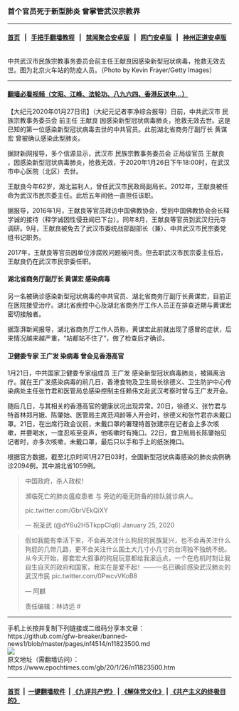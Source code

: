 ### 首个官员死于新型肺炎 曾掌管武汉宗教界
------------------------

#### [首页](https://github.com/gfw-breaker/banned-news1/blob/master/README.md) &nbsp;&nbsp;|&nbsp;&nbsp; [手把手翻墙教程](https://github.com/gfw-breaker/guides/wiki) &nbsp;&nbsp;|&nbsp;&nbsp; [禁闻聚合安卓版](https://github.com/gfw-breaker/bn-android) &nbsp;&nbsp;|&nbsp;&nbsp; [网门安卓版](https://github.com/oGate2/oGate) &nbsp;&nbsp;|&nbsp;&nbsp; [神州正道安卓版](https://github.com/SzzdOgate/update) 



<div><img alt="" class="aligncenter wp-post-image" src="https://i.epochtimes.com/assets/uploads/2020/01/GettyImages-1196115519-600x400.jpg"/>
<div class="red16 caption">
 <p>
  中共武汉市民族宗教事务委员会前主任王献良因感染新型冠状病毒，抢救无效去世。图为北京火车站的防疫人员。（Photo by Kevin Frayer/Getty Images）
 </p>
</div>
</div><hr/>

#### [翻墙必看视频（文昭、江峰、法轮功、八九六四、香港反送中...）](http://167.172.214.107/home.html)

<div><p>
 【大纪元2020年01月27日讯】（大纪元记者李净综合报导）日前，中共武汉市
 <ok href="https://www.epochtimes.com/gb/tag/%E6%B0%91%E6%97%8F%E5%AE%97%E6%95%99%E4%BA%8B%E5%8A%A1%E5%A7%94%E5%91%98%E4%BC%9A.html">
  民族宗教事务委员会
 </ok>
 前主任
 <ok href="https://www.epochtimes.com/gb/tag/%E7%8E%8B%E7%8C%AE%E8%89%AF.html">
  王献良
 </ok>
 因感染新型冠状病毒肺炎，抢救无效去世。这是已知的第一位感染新型冠状病毒去世的中共官员。此前湖北省商务厅副厅长
 <ok href="https://www.epochtimes.com/gb/tag/%E9%BB%84%E8%B0%8B%E5%AE%8F.html">
  黄谋宏
 </ok>
 曾被确认感染此型肺炎。
</p>
<p>
 据财新网报导，多个信源显示，武汉市
 <ok href="https://www.epochtimes.com/gb/tag/%E6%B0%91%E6%97%8F%E5%AE%97%E6%95%99%E4%BA%8B%E5%8A%A1%E5%A7%94%E5%91%98%E4%BC%9A.html">
  民族宗教事务委员会
 </ok>
 正局级官员
 <ok href="https://www.epochtimes.com/gb/tag/%E7%8E%8B%E7%8C%AE%E8%89%AF.html">
  王献良
 </ok>
 ，因感染新型冠状病毒肺炎，抢救无效，于2020年1月26日下午18:00时，在武汉市中心医院（北区）去世。
</p>
<p>
 王献良今年62岁，湖北监利人，曾任武汉市民政局副局长。2012年，王献良被任命为武汉市民宗委主任。此后五年间他一直担任该职。
</p>
<p>
 据报导，2016年1月，王献良等官员拜访中国佛教协会，受到中国佛教协会会长释学诚的接待（释学诚因性侵丑闻已下台）。同年8月，王献良等官员到武汉归元寺调研。9月，王献良被免去了武汉市委统战部副部长（兼）、中共武汉市民宗委党组书记职务。
</p>
<p>
 2017年，王献良等官员因单位涉腐败问题被问责。但去职武汉市民宗委主任后，王献良仍在武汉市民宗委任职。
</p>
<h4>
 湖北省商务厅副厅长
 <ok href="https://www.epochtimes.com/gb/tag/%E9%BB%84%E8%B0%8B%E5%AE%8F.html">
  黄谋宏
 </ok>
 感染病毒
</h4>
<p>
 另一名被确诊感染新型冠状病毒的中共官员、湖北省商务厅副厅长黄谋宏，目前正在医院接受治疗。湖北省疾控中心及湖北省商务厅工作人员正在排查近期与黄谋宏密切接触者。
</p>
<p>
 据澎湃新闻报导，湖北省商务厅工作人员称，黄谋宏此前就出现了感冒的症状，后来情况越来越严重，“站都站不住了”，做了检查后才确诊。
</p>
<h4>
 卫健委专家
 <ok href="https://www.epochtimes.com/gb/tag/%E7%8E%8B%E5%B9%BF%E5%8F%91.html">
  王广发
 </ok>
 染病毒 曾会见香港高官
</h4>
<p>
 1月21日，中共国家卫健委专家组成员
 <ok href="https://www.epochtimes.com/gb/tag/%E7%8E%8B%E5%B9%BF%E5%8F%91.html">
  王广发
 </ok>
 感染新型冠状病毒肺炎，被隔离治疗。就在王广发感染病毒的前几日，香港食物及卫生局长徐德义、卫生防护中心传染病处主任张竹君和医管局总感染控制主任赖伟文赴武汉考察时曾与王广发开会。
</p>
<p>
 随后几日，与其相关的香港高官的健康状况出现异常。20日，徐德义、张竹君与特首林郑月娥、陈肇始、医管局主席范鸿龄等人开会时，徐德义和张竹君亦未戴口罩。21日，在出席行政会议前，未戴口罩的署理特首张建宗在记者会上多次咳嗽，并要喝水，一度忍咳至变声，他咳嗽时有掩口。22日，食卫局局长陈肇始见记者时，亦多次咳嗽，未戴口罩，最后只以手和手上的纸张掩口。
</p>
<p>
 根据官方数据，截至北京时间1月27日03时，全国新型冠状病毒感染的肺炎病例确诊2094例，其中湖北省1059例。
</p>
<blockquote class="twitter-tweet" data-width="550">
 <p dir="ltr" lang="zh">
  中国政府，杀人政权！
 </p>
 <p>
  濒临死亡的肺炎瘟疫患者 与 旁边的毫无防备的排队就诊病人。
 </p>
 <p>
  <ok href="https://t.co/GbrVEkQiXY">
   pic.twitter.com/GbrVEkQiXY
  </ok>
 </p>
 <p>
  — 祝圣武 (@dY6u2H5TkppCIq6)
  <ok href="https://twitter.com/dY6u2H5TkppCIq6/status/1221199966648991744?ref_src=twsrc%5Etfw">
   January 25, 2020
  </ok>
 </p>
</blockquote>
<p>
</p>
<blockquote class="twitter-tweet" data-width="550">
 <p dir="ltr" lang="zh">
  假如我能有幸活下来，不会再关注什么狗屁的民族复兴，也不会再关注什么狗屁的几带几路，更不会关注什么国土大几寸小几寸的台湾独不独统不统。从今天开始，那套宏大叙事的狗屁玩意都给我滚远点，一个在危机时刻让我自生自灭的政府和国家，我实在是爱不起！——一名已确诊感染武汉肺炎的武汉市民
  <ok href="https://t.co/0PwcvVKoB8">
   pic.twitter.com/0PwcvVKoB8
  </ok>
 </p>
 <p>
  — 阿麒
 </p>
 <p>
  责任编辑：林诗远 #
 </p>
</blockquote></div>
<hr/>
手机上长按并复制下列链接或二维码分享本文章：<br/>
https://github.com/gfw-breaker/banned-news1/blob/master/pages/nf4514/n11823500.md <br/>
<a href='https://github.com/gfw-breaker/banned-news1/blob/master/pages/nf4514/n11823500.md'><img src='https://github.com/gfw-breaker/banned-news1/blob/master/pages/nf4514/n11823500.md.png'/></a> <br/>
原文地址（需翻墙访问）：https://www.epochtimes.com/gb/20/1/26/n11823500.htm


------------------------
#### [首页](https://github.com/gfw-breaker/banned-news1/blob/master/README.md) &nbsp;|&nbsp; [一键翻墙软件](https://github.com/gfw-breaker/nogfw/blob/master/README.md) &nbsp;| [《九评共产党》](https://github.com/gfw-breaker/9ping.md/blob/master/README.md#九评之一评共产党是什么) | [《解体党文化》](https://github.com/gfw-breaker/jtdwh.md/blob/master/README.md) | [《共产主义的终极目的》](https://github.com/gfw-breaker/gczydzjmd.md/blob/master/README.md)


<img src='http://gfw-breaker.win/banned-news/pages/nf4514/n11823500.md' width='0px' height='0px'/>